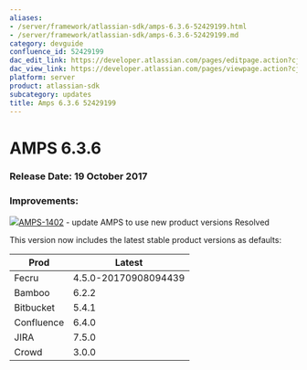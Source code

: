 ```yaml
---
aliases:
- /server/framework/atlassian-sdk/amps-6.3.6-52429199.html
- /server/framework/atlassian-sdk/amps-6.3.6-52429199.md
category: devguide
confluence_id: 52429199
dac_edit_link: https://developer.atlassian.com/pages/editpage.action?cjm=wozere&pageId=52429199
dac_view_link: https://developer.atlassian.com/pages/viewpage.action?cjm=wozere&pageId=52429199
platform: server
product: atlassian-sdk
subcategory: updates
title: Amps 6.3.6 52429199
---
```

# AMPS 6.3.6

### Release Date: 19 October 2017

### Improvements:

<a href="https://ecosystem.atlassian.net/browse/AMPS-1402?src=confmacro" class="jira-issue-key"><img src="https://ecosystem.atlassian.net/secure/viewavatar?size=xsmall&amp;avatarId=15318&amp;avatarType=issuetype" class="icon" />AMPS-1402</a> - update AMPS to use new product versions Resolved

This version now includes the latest stable product versions as defaults:

| Prod       | Latest               |
|------------|----------------------|
| Fecru      | 4.5.0-20170908094439 |
| Bamboo     | 6.2.2                |
| Bitbucket  | 5.4.1                |
| Confluence | 6.4.0                |
| JIRA       | 7.5.0                |
| Crowd      | 3.0.0                |




















































































































































































































































































